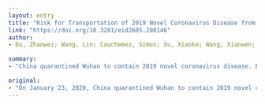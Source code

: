 ```yaml
---
layout: entry
title: "Risk for Transportation of 2019 Novel Coronavirus Disease from Wuhan to Other Cities in China"
link: "https://doi.org/10.3201/eid2605.200146"
author:
- Du, Zhanwei; Wang, Lin; Cauchemez, Simon; Xu, Xiaoke; Wang, Xianwen; Cowling, Benjamin J.; Meyers, Lauren Ancel

summary:
- "China quarantined Wuhan to contain 2019 novel coronavirus disease. Expected COVID-19 risk is >50% in 130 (95% CI 89-190) cities and >99% in the 4 largest metropolitan areas. We estimated the probability of transportation of COVId-19 from Wuhan. Wuhan was quarantineed in January 2020. The quarantine is expected to take place in 369 other cities in China before the quarantine."

original:
- "On January 23, 2020, China quarantined Wuhan to contain 2019 novel coronavirus disease (COVID-19). We estimated the probability of transportation of COVID-19 from Wuhan to 369 other cities in China before the quarantine. Expected COVID-19 risk is >50% in 130 (95% CI 89-190) cities and >99% in the 4 largest metropolitan areas."
---
```


